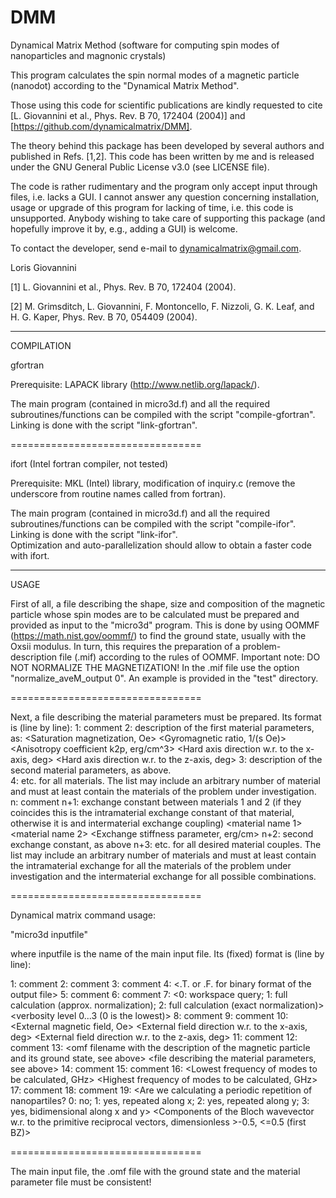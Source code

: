 # DMM
Dynamical Matrix Method (software for computing spin modes of nanoparticles and magnonic crystals)

This program calculates the spin normal modes of a magnetic particle
(nanodot) according to the "Dynamical Matrix Method".

Those using this code for scientific publications are kindly requested 
to cite [L. Giovannini et al., Phys. Rev. B 70, 172404 (2004)] and
[https://github.com/dynamicalmatrix/DMM].

The theory behind this package has been developed by several authors
and published in Refs. [1,2]. This code has been written by me and is
released under the GNU General Public License v3.0 (see LICENSE file).

The code is rather rudimentary and the program only accept input through
files, i.e. lacks a GUI. I cannot answer any question concerning
installation, usage or upgrade of this program for lacking of time,
i.e. this code is unsupported. Anybody wishing to take care of supporting
this package (and hopefully improve it by, e.g., adding a GUI) is welcome.

To contact the developer, send e-mail to <dynamicalmatrix@gmail.com>.

Loris Giovannini

[1] L. Giovannini et al., Phys. Rev. B 70, 172404 (2004).

[2] M. Grimsditch, L. Giovannini, F. Montoncello, F. Nizzoli, G. K. Leaf,
and H. G. Kaper, Phys. Rev. B 70, 054409 (2004).


-------------------------------------------------------------------------------

COMPILATION

gfortran

Prerequisite: LAPACK library (http://www.netlib.org/lapack/). 

The main program (contained in micro3d.f) and all the required 
subroutines/functions can be compiled with the script "compile-gfortran".
Linking is done with the script "link-gfortran".

=================================

ifort (Intel fortran compiler, not tested)

Prerequisite: MKL (Intel) library, modification of inquiry.c (remove the
underscore from routine names called from fortran).  

The main program (contained in micro3d.f) and all the required 
subroutines/functions can be compiled with the script "compile-ifor".  
Linking is done with the script "link-ifor".  
Optimization and auto-parallelization should allow to obtain a faster 
code with ifort.

-------------------------------------------------------------------------------

USAGE

First of all, a file describing the shape, size and composition of the
magnetic particle whose spin modes are to be calculated must be prepared
and provided as input to the "micro3d" program. This is done by using
OOMMF (https://math.nist.gov/oommf/) to find the ground state, usually
with the Oxsii modulus. In turn, this requires the preparation of a
problem-description file (.mif) according to the rules of OOMMF. Important
note: DO NOT NORMALIZE THE MAGNETIZATION! In the .mif file use the option
"normalize_aveM_output 0".
An example is provided in the "test" directory.

=================================

Next, a file describing the material parameters must be prepared. Its
format is (line by line): 
1: comment 
2: description of the first material parameters, as: <material name> <Saturation magnetization, Oe> <Gyromagnetic ratio, 1/(s Oe)> <Anisotropy coefficient k2p, erg/cm^3> <Hard axis direction w.r. to the x-axis, deg> <Hard axis direction w.r. to the z-axis, deg> 
3: description of the second material parameters, as above.  
4: etc. for all materials. The list may include an arbitrary number of material and must at least contain the materials of the problem under investigation.  
n: comment 
n+1: exchange constant between materials 1 and 2 (if they coincides this is the intramaterial exchange constant of that material, otherwise it is and intermaterial exchange coupling) <material name 1> <material name 2> <Exchange stiffness parameter, erg/cm> 
n+2: second exchange constant, as above 
n+3: etc. for all desired material couples. The list may include an arbitrary number of materials and must at least contain the intramaterial exchange for all the materials of the problem under investigation and the intermaterial exchange for all possible combinations.

=================================

Dynamical matrix command usage:

"micro3d inputfile"

where inputfile is the name of the main input file. Its (fixed) format is
(line by line):

 1: comment
 2: comment
 3: comment
 4: <output filename> <.T. or .F. for binary format of the output file>
 5: comment
 6: comment
 7: <0: workspace query; 1: full calculation (approx. normalization); 2: full calculation (exact normalization)> <verbosity level 0...3 (0 is the lowest)>
 8: comment
 9: comment
10: <External magnetic field, Oe> <External field direction w.r. to the x-axis, deg> <External field direction w.r. to the z-axis, deg>
11: comment
12: comment 
13: <omf filename with the description of the magnetic particle and its ground state, see above> <file describing the material parameters, see above> 
14: comment 
15: comment 
16: <Lowest frequency of modes to be calculated, GHz> <Highest frequency of modes to be calculated, GHz> 
17: comment 
18: comment 
19: <Are we calculating a periodic repetition of nanopartiles? 0: no; 1: yes, repeated along x; 2: yes, repeated along y; 3: yes, bidimensional along x and y> <Components of the Bloch wavevector w.r. to the primitive reciprocal vectors, dimensionless >-0.5, <=0.5 (first BZ)>

=================================

The main input file, the .omf file with the ground state and the material
parameter file must be consistent!
